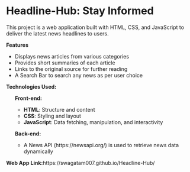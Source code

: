 # Headline-Hub: Stay Informed

<p>This project is a web application built with HTML, CSS, and JavaScript to deliver the latest news headlines to users.</p>
<p><strong>Features</strong></p>
<ul>
    <li>Displays news articles from various categories</li>
    <li>Provides short summaries of each article</li>
    <li>Links to the original source for further reading</li>
    <li>A Search Bar to search any news as per user choice</li>
</ul>

<p><strong>Technologies Used:</strong></p>
<ul>
    <p><strong>Front-end:</strong></p>
    <ul>
        <li><strong>HTML</strong>: Structure and content</li>
        <li><strong>CSS</strong>: Styling and layout</li>
        <li><strong>JavaScript</strong>: Data fetching, manipulation, and interactivity</li>
    </ul>
    <p><strong>Back-end:</strong></p>
    <ul>
        <li>A News API (https://newsapi.org/) is used to retrieve news data dynamically</li>
    </ul>
</ul>
<p><strong>Web App Link:</strong>https://swagatam007.github.io/Headline-Hub/</p>
